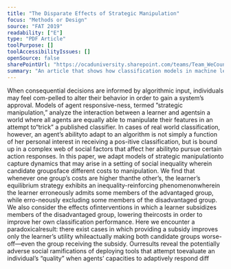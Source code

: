```yaml
---
title: "The Disparate Effects of Strategic Manipulation"
focus: "Methods or Design"
source: "FAT 2019"
readability: ["E"]
type: "PDF Article"
toolPurpose: []
toolAccessibilityIssues: []
openSource: false
sharePointUrl: "https://ocaduniversity.sharepoint.com/teams/Team_WeCount/Shared%20Documents/Resources%20and%20Tools/Literature%20(curated)/The%20Disparate%20Effects%20of%20Strategic%20Manipulation.pdf"
summary: "An article that shows how classification models in machine learning can reinforce existing inequalities and how attempts to intervene in the learning model to correct this response can lead to further social adversity. "
---
```

When consequential decisions are informed by algorithmic input, individuals may feel com-pelled to alter their behavior in order to gain a system’s approval. Models of agent responsive-ness, termed ”strategic manipulation,” analyze the interaction between a learner and agentsin a world where all agents are equally able to manipulate their features in an attempt to“trick” a published classifier. In cases of real world classification, however, an agent’s abilityto adapt to an algorithm is not simply a function of her personal interest in receiving a pos-itive classification, but is bound up in a complex web of social factors that affect her abilityto pursue certain action responses. In this paper, we adapt models of strategic manipulationto capture dynamics that may arise in a setting of social inequality wherein candidate groupsface different costs to manipulation. We find that whenever one group’s costs are higher thanthe other’s, the learner’s equilibrium strategy exhibits an inequality-reinforcing phenomenonwherein the learner erroneously admits some members of the advantaged group, while erro-neously excluding some members of the disadvantaged group. We also consider the effects ofinterventions in which a learner subsidizes members of the disadvantaged group, lowering theircosts in order to improve her own classification performance. Here we encounter a paradoxicalresult: there exist cases in which providing a subsidy improves only the learner’s utility whileactually making both candidate groups worse-off—even the group receiving the subsidy. Ourresults reveal the potentially adverse social ramifications of deploying tools that attempt toevaluate an individual’s “quality” when agents’ capacities to adaptively respond diff
